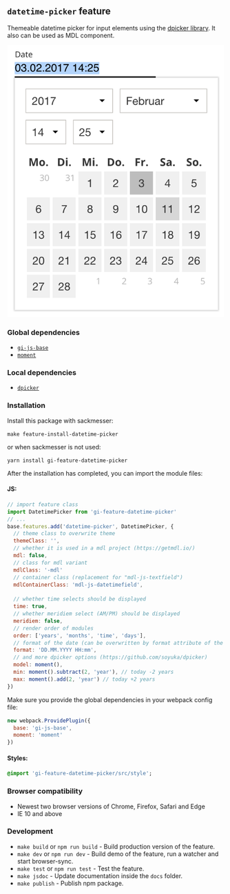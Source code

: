 ## `datetime-picker` feature

Themeable datetime picker for input elements using the [dpicker library](https://github.com/soyuka/dpicker). It also can be used as MDL component.

![demo](demo/example.png)

### Global dependencies

* [`gi-js-base`](https://github.com/Goldinteractive/js-base)
* [`moment`](https://momentjs.com/)

### Local dependencies

* [`dpicker`](https://github.com/soyuka/dpicker)

### Installation

Install this package with sackmesser:

    make feature-install-datetime-picker

or when sackmesser is not used:

    yarn install gi-feature-datetime-picker

After the installation has completed, you can import the module files:

#### JS:

```javascript
// import feature class
import DatetimePicker from 'gi-feature-datetime-picker'
// ...
base.features.add('datetime-picker', DatetimePicker, {
  // theme class to overwrite theme
  themeClass: '',
  // whether it is used in a mdl project (https://getmdl.io/)
  mdl: false,
  // class for mdl variant
  mdlClass: '-mdl'
  // container class (replacement for "mdl-js-textfield")
  mdlContainerClass: 'mdl-js-datetimefield',

  // whether time selects should be displayed
  time: true,
  // whether meridiem select (AM/PM) should be displayed
  meridiem: false,
  // render order of modules
  order: ['years', 'months', 'time', 'days'],
  // format of the date (can be overwritten by format attribute of the input field)
  format: 'DD.MM.YYYY HH:mm',
  // and more dpicker options (https://github.com/soyuka/dpicker)
  model: moment(),
  min: moment().subtract(2, 'year'), // today -2 years
  max: moment().add(2, 'year') // today +2 years
})
```

Make sure you provide the global dependencies in your webpack config file:

```javascript
new webpack.ProvidePlugin({
  base: 'gi-js-base',
  moment: 'moment'
})
```

#### Styles:

```sass
@import 'gi-feature-datetime-picker/src/style';
```

### Browser compatibility

* Newest two browser versions of Chrome, Firefox, Safari and Edge
* IE 10 and above

### Development

* `make build` or `npm run build` - Build production version of the feature.
* `make dev` or `npm run dev` - Build demo of the feature, run a watcher and start browser-sync.
* `make test` or `npm run test` - Test the feature.
* `make jsdoc` - Update documentation inside the `docs` folder.
* `make publish` - Publish npm package.

